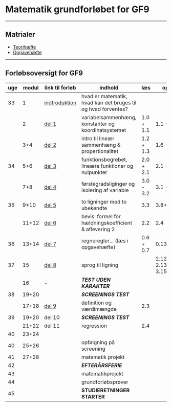 # Matematik grundforløbet for GF9

---

## Matrialer

- [Teorihæfte](/matrialer/Teo25.pdf) 
- [Opgavehæfte](/matrialer/Opg25.pdf)

---

## Forløbsoversigt for GF9


| uge   | modul | link til forløb                                    | indhold                                                       | læs       | opgaver   | afl./test                        |
| ----  | ----  | -------                                            | -------                                                       | ----      | ---       | ---                              |
| 33    | 1     | [indtroduktion](del0_intro/del0_1_introduktion.md) | hvad er matematik, hvad kan det bruges til og hvad forventes? |           |           |                                  |
|       | 2     | [del 1](/del1_sammenhaeng/del1_1_introduktion.md)  | variabelsammenhæng, konstanter og koordinatsystemet           | 1.0 + 1.1 | 1.1 - 1.5 |                                  |
|       | 3+4   | [del 2](/del2_linaer/del2_1_introduktion.md)       | intro til lineær sammenhæng & propertionalitet                | 1.2 + 1.3 | 1.6 - 1.13|                                  |
| 34    | 5+6   | [del 3](/del3_funktioner/del3_1.md)                | funktionsbegrebet, lineære funktioner og nulpunkter           | 2.0 + 2.1 | 2.1 - 2.3 |                                  |
|       | 7+8   | [del 4](/del4_forstegradsligning/del4.md)          | førstegradsliginger og isolering af variable                  | 3.0 - 3.2 | 3.1 - 3.6 | [Afl.1.1](/afl/a11.pdf)+[1.2](/afl/a12.pdf) afleveres |
| 35    | 9+10  | [del 5](/del5_toligninger/del5.md)                 | to ligninger med to ubekendte                                 | 3.3       | 3.8+3.9+3.17  |                              |
|       | 11+12 | [del 6](/del6_haeldning/del6.md)                   | bevis: formel for hældningskoefficient & aflevering 2         | 2.2       | 2.4       |                                  |
| 36    | 13+14 | [del 7](/del7_regneregler/del7.md)                 | regneregler... (læs i opgavehæfte)                            | 0.6 + 0.7 | 0.13-0.16 |                                  |
| 37    | 15    | [del 8](/del8_sprogligning/del8.md)                | sprog til ligning                                             |    | 2.12-2.13+3.10-3.15 | [Afl.2.1](/afl/a21.pdf)+[2.2](/afl/a22.pdf) afleveres | 
|       | 16    | -                                                  | ***TEST UDEN KARAKTER***                                      |           |           |                                  |
| 38    | 19+20 |                                                    | ***SCREENINGS TEST***                                         |           |           |                                  |    
|       | 17+18 | [del 9](/del9_v_d/del9.md)                         | definition og værdimængde                                     | 2.3       |           |                                  |    
| 39    | 19+20 | del 10                                             | ***SCREENINGS TEST***                                         |           |           |                                  |    
|       | 21+22 | del 11                                             | regression                                                    | 2.4       |           |                                  |   
| 40    | 23+24 |                                                    |                                                               |           |           |                                  |    
| 40    | 25+26 |                                                    | opfølgning på screening                                       |           |           | AFL 3 - afleveres                |
| 41    | 27+28 |                                                    | matematik projekt                                             |           |           |                                  |    
| 42    |       |                                                    | ***EFTERÅRSFERIE***                                           |           |           |                                  |    
| 43    |       |                                                    | matematikprojekt                                              |           |           |                                  |    
| 44    |       |                                                    | grundforløbsprøver                                            |           |           |                                  |    
| 45    |       |                                                    | **STUDIERETNINGER STARTER**                                   |           |           |                                  |    

